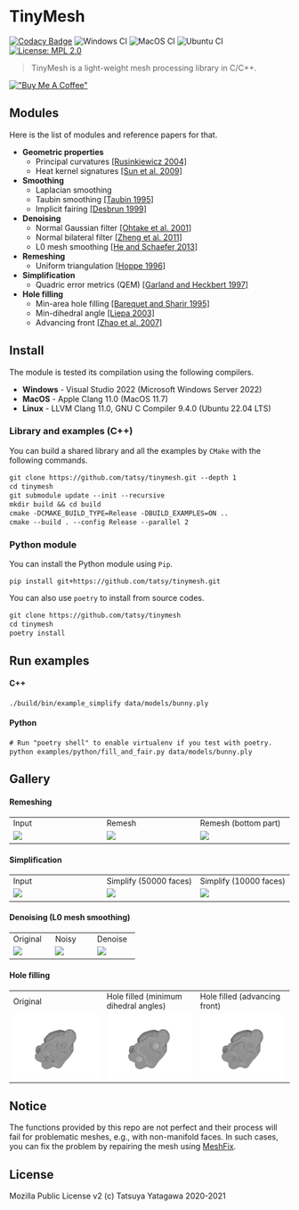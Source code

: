 TinyMesh
===

[![Codacy Badge](https://app.codacy.com/project/badge/Grade/2fd9a7f621e44654ad8b81bc38138662)](https://www.codacy.com/manual/tatsy/tinymesh?utm_source=github.com&amp;utm_medium=referral&amp;utm_content=tatsy/tinymesh&amp;utm_campaign=Badge_Grade)
![Windows CI](https://github.com/tatsy/tinymesh/workflows/Windows%20CI/badge.svg)
![MacOS CI](https://github.com/tatsy/tinymesh/workflows/MacOS%20CI/badge.svg)
![Ubuntu CI](https://github.com/tatsy/tinymesh/workflows/Ubuntu%20CI/badge.svg)
[![License: MPL 2.0](https://img.shields.io/badge/License-MPL%202.0-brightgreen.svg)](https://opensource.org/licenses/MPL-2.0)

> TinyMesh is a light-weight mesh processing library in C/C++.

[!["Buy Me A Coffee"](https://www.buymeacoffee.com/assets/img/custom_images/orange_img.png)](https://www.buymeacoffee.com/tatsy425)


Modules
---

Here is the list of modules and reference papers for that.

*   **Geometric properties**
    *   Principal curvatures [[Rusinkiewicz 2004]](https://ieeexplore.ieee.org/document/1335277)
    *   Heat kernel signatures [[Sun et al. 2009]](https://onlinelibrary.wiley.com/doi/10.1111/j.1467-8659.2009.01515.x)
*   **Smoothing**
    *   Laplacian smoothing
    *   Taubin smoothing [[Taubin 1995]](https://dl.acm.org/doi/10.1145/218380.218473)
    *   Implicit fairing [[Desbrun 1999]](https://dl.acm.org/doi/10.1145/311535.311576)
*   **Denoising**
    *   Normal Gaussian filter [[Ohtake et al. 2001]](https://www.semanticscholar.org/paper/Mesh-Smoothing-by-Adaptive-and-Anisotropic-Gaussian-Ohtake-Belyaev/19b431c843f4b37d2218e7efcd8f64b6ff589c1f)
    *   Normal bilateral filter [[Zheng et al. 2011]](https://ieeexplore.ieee.org/document/5674028)
    *   L0 mesh smoothing [[He and Schaefer 2013]](https://dl.acm.org/doi/10.1145/2461912.2461965)
*   **Remeshing**
    *   Uniform triangulation [[Hoppe 1996]](https://dl.acm.org/doi/10.1145/237170.237216)
*   **Simplification**
    *   Quadric error metrics (QEM) [[Garland and Heckbert 1997]](https://dl.acm.org/doi/10.1145/258734.258849)
*   **Hole filling**
    *   Min-area hole filling [[Barequet and Sharir 1995]](https://www.sciencedirect.com/science/article/pii/016783969400011G?via%3Dihub)
    *   Min-dihedral angle [[Liepa 2003]](http://diglib.eg.org/handle/10.2312/SGP.SGP03.200-206)
    *   Advancing front [[Zhao et al. 2007]](https://link.springer.com/article/10.1007/s00371-007-0167-y)

Install
---

The module is tested its compilation using the following compilers.

*   **Windows** - Visual Studio 2022 (Microsoft Windows Server 2022)
*   **MacOS** - Apple Clang 11.0 (MacOS 11.7)
*   **Linux** - LLVM Clang 11.0, GNU C Compiler 9.4.0 (Ubuntu 22.04 LTS)

### Library and examples (C++)

You can build a shared library and all the examples by `CMake` with the following commands.

```shell
git clone https://github.com/tatsy/tinymesh.git --depth 1
cd tinymesh
git submodule update --init --recursive
mkdir build && cd build
cmake -DCMAKE_BUILD_TYPE=Release -DBUILD_EXAMPLES=ON ..
cmake --build . --config Release --parallel 2
```

### Python module

You can install the Python module using `Pip`.

```shell
pip install git+https://github.com/tatsy/tinymesh.git
```

You can also use `poetry` to install from source codes.

```shell
git clone https://github.com/tatsy/tinymesh
cd tinymesh
poetry install
```

Run examples
---

#### C++

```shell
./build/bin/example_simplify data/models/bunny.ply
```

#### Python

```shell
# Run "poetry shell" to enable virtualenv if you test with poetry.
python examples/python/fill_and_fair.py data/models/bunny.ply
```

Gallery
---

#### Remeshing

<table>
  <tr>
    <td width="30%">Input</td>
    <td width="30%">Remesh</td>
    <td width="30%">Remesh (bottom part)</td>
  </tr>
  <tr>
    <td width="30%"><img src="figures/bunny_before.png" width="100%"/></td>
    <td width="30%"><img src="figures/bunny_remesh_1.png" width="100%"/></td>
    <td width="30%"><img src="figures/bunny_remesh_2.png" width="100%"/></td>
  </tr>
</table>


#### Simplification

<table>
  <tr>
    <td width="30%">Input</td>
    <td width="30%">Simplify (50000 faces)</td>
    <td width="30%">Simplify (10000 faces)</td>
  </tr>
  <tr>
    <td width="30%"><img src="figures/dragon_before.png" width="100%"/></td>
    <td width="30%"><img src="figures/dragon_simplify_50000.png" width="100%"/></td>
    <td width="30%"><img src="figures/dragon_simplify_10000.png" width="100%"/></td>
  </tr>
</table>

#### Denoising (L0 mesh smoothing)

<table>
  <tr>
    <td width="30%">Original</td>
    <td width="30%">Noisy</td>
    <td width="30%">Denoise</td>
  </tr>
  <tr>
    <td width="30%"><img src="figures/fandisk_before.png" width="100%"/></td>
    <td width="30%"><img src="figures/fandisk_noise.png" width="100%"/></td>
    <td width="30%"><img src="figures/fandisk_denoise_l0.png" width="100%"/></td>
  </tr>
</table>

#### Hole filling

<table>
  <tr>
    <td width="30%">Original</td>
    <td width="30%">Hole filled (minimum dihedral angles)</td>
    <td width="30%">Hole filled (advancing front)</td>
  </tr>
  <tr>
    <td width="30%"><img src="figures/bunny_holes.png" width="100%"/></td>
    <td width="30%"><img src="figures/bunny_hole_fill_min_dihedral.png" width="100%"/></td>
    <td width="30%"><img src="figures/bunny_hole_fill_adv_front.png" width="100%"/></td>
  </tr>
</table>


Notice
---

The functions provided by this repo are not perfect and their process will fail for problematic meshes, e.g., with non-manifold faces. In such cases, you can fix the problem by repairing the mesh using [MeshFix](https://github.com/MarcoAttene/MeshFix-V2.1).

License
---

Mozilla Public License v2 (c) Tatsuya Yatagawa 2020-2021
